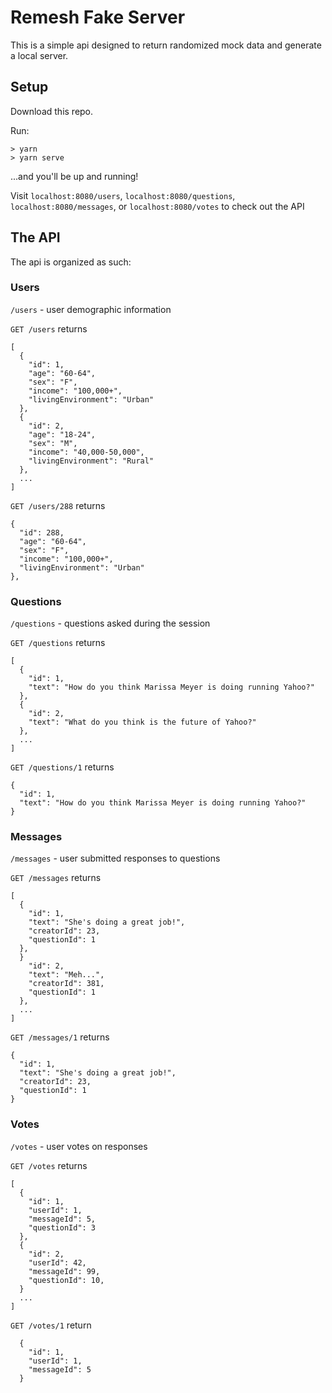 # Remesh Fake Server

This is a simple api designed to return randomized mock data and generate a local server.

## Setup
Download this repo.

Run:
```
> yarn
> yarn serve
```

...and you'll be up and running!

Visit `localhost:8080/users`, `localhost:8080/questions`, `localhost:8080/messages`, or `localhost:8080/votes` to check out the API

## The API
The api is organized as such:

### Users
`/users` - user demographic information

`GET /users`
returns
```
[
  {
    "id": 1,
    "age": "60-64",
    "sex": "F",
    "income": "100,000+",
    "livingEnvironment": "Urban"
  },
  {
    "id": 2,
    "age": "18-24",
    "sex": "M",
    "income": "40,000-50,000",
    "livingEnvironment": "Rural"
  },
  ...
]
```

`GET /users/288`
returns
```
{
  "id": 288,
  "age": "60-64",
  "sex": "F",
  "income": "100,000+",
  "livingEnvironment": "Urban"
},
```

### Questions
`/questions` - questions asked during the session

`GET /questions`
returns
```
[
  {
    "id": 1,
    "text": "How do you think Marissa Meyer is doing running Yahoo?"
  },
  {
    "id": 2,
    "text": "What do you think is the future of Yahoo?"
  },
  ...
]
```

`GET /questions/1`
returns
```
{
  "id": 1,
  "text": "How do you think Marissa Meyer is doing running Yahoo?"
}
```

### Messages
`/messages` - user submitted responses to questions

`GET /messages`
returns
```
[
  {
    "id": 1,
    "text": "She's doing a great job!",
    "creatorId": 23,
    "questionId": 1
  },
  }
    "id": 2,
    "text": "Meh...",
    "creatorId": 381,
    "questionId": 1
  },
  ...
]
```

`GET /messages/1`
returns
```
{
  "id": 1,
  "text": "She's doing a great job!",
  "creatorId": 23,
  "questionId": 1
}
```

### Votes
`/votes` - user votes on responses

`GET /votes`
returns
```
[
  {
    "id": 1,
    "userId": 1,
    "messageId": 5,
    "questionId": 3
  },
  {
    "id": 2,
    "userId": 42,
    "messageId": 99,
    "questionId": 10,
  }
  ...
]
```

`GET /votes/1`
return
```
  {
    "id": 1,
    "userId": 1,
    "messageId": 5
  }
```

